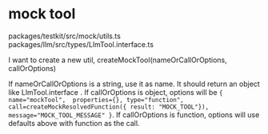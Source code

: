 # mock tool

packages/testkit/src/mock/utils.ts
packages/llm/src/types/LlmTool.interface.ts

I want to create a new util, createMockTool(nameOrCallOrOptions, callOrOptions)

If nameOrCallOrOptions is a string, use it as name.
It should return an object like LlmTool.interface .
If callOrOptions is object, options will be `{ name="mockTool",  properties={}, type="function", call=createMockResolvedFunction({ result: "MOCK_TOOL"}), message="MOCK_TOOL_MESSAGE" }`.
If callOrOptions is function, options will use defaults above with function as the call.
